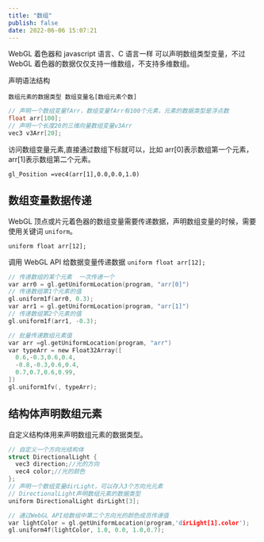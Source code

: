 ```yaml
---
title: "数组"
publish: false
date: 2022-06-06 15:07:21
---
```


WebGL 着色器和 javascript 语言、C 语言一样 可以声明数组类型变量，不过 WebGL 着色器的数据仅仅支持一维数组，不支持多维数组。

声明语法结构

`数组元素的数据类型 数组变量名[数组元素个数]`

```c
// 声明一个数组变量fArr，数组变量fArr有100个元素，元素的数据类型是浮点数
float arr[100];
// 声明一个长度20的三维向量数组变量v3Arr
vec3 v3Arr[20];
```

访问数组变量元素,直接通过数组下标就可以，比如 arr[0]表示数组第一个元素，arr[1]表示数组第二个元素。

`gl_Position =vec4(arr[1],0.0,0.0,1.0)`

## 数组变量数据传递

WebGL 顶点或片元着色器的数组变量需要传递数据，声明数组变量的时候，需要使用关键词 `uniform`。

`uniform float arr[12];`

调用 WebGL API 给数据变量传递数据
`uniform float arr[12];`

```c
// 传递数组的某个元素  一次传递一个
var arr0 = gl.getUniformLocation(program, "arr[0]")
// 传递数组第1个元素的值
gl.uniform1f(arr0, 0.3);
var arr1 = gl.getUniformLocation(program, "arr[1]")
// 传递数组第2个元素的值
gl.uniform1f(arr1, -0.3);

// 批量传递数组元素值
var arr =gl.getUniformLocation(program, "arr")
var typeArr = new Float32Array([
  0.6,-0.3,0.6,0.4,
  -0.8,-0.3,0.6,0.4,
  0.7,0.7,0.6,0.99,
])
gl.uniform1fv(, typeArr);
```

## 结构体声明数组元素

自定义结构体用来声明数组元素的数据类型。

```c
// 自定义一个方向光结构体
struct DirectionalLight {
  vec3 direction;//光的方向
  vec4 color;//光的颜色
};
// 声明一个数组变量dirLight，可以存入3个方向光元素
// DirectionalLight声明数组元素的数据类型
uniform DirectionalLight dirLight[3];
```

```c
// 通过WebGL API给数组中第二个方向光的颜色成员传递值
var lightColor = gl.getUniformLocation(program,'dirLight[1].color');
gl.uniform4f(lightColor, 1.0, 0.0, 1.0,0.7);
```
